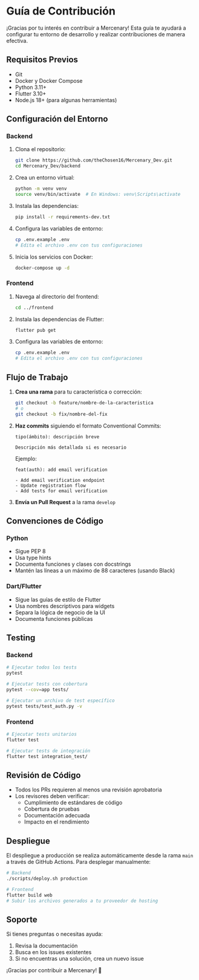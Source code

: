 # Guía de Contribución

¡Gracias por tu interés en contribuir a Mercenary! Esta guía te ayudará a configurar tu entorno de desarrollo y realizar contribuciones de manera efectiva.

## Requisitos Previos

- Git
- Docker y Docker Compose
- Python 3.11+
- Flutter 3.10+
- Node.js 18+ (para algunas herramientas)

## Configuración del Entorno

### Backend

1. Clona el repositorio:
   ```bash
   git clone https://github.com/theChosen16/Mercenary_Dev.git
   cd Mercenary_Dev/backend
   ```

2. Crea un entorno virtual:
   ```bash
   python -m venv venv
   source venv/bin/activate  # En Windows: venv\Scripts\activate
   ```

3. Instala las dependencias:
   ```bash
   pip install -r requirements-dev.txt
   ```

4. Configura las variables de entorno:
   ```bash
   cp .env.example .env
   # Edita el archivo .env con tus configuraciones
   ```

5. Inicia los servicios con Docker:
   ```bash
   docker-compose up -d
   ```

### Frontend

1. Navega al directorio del frontend:
   ```bash
   cd ../frontend
   ```

2. Instala las dependencias de Flutter:
   ```bash
   flutter pub get
   ```

3. Configura las variables de entorno:
   ```bash
   cp .env.example .env
   # Edita el archivo .env con tus configuraciones
   ```

## Flujo de Trabajo

1. **Crea una rama** para tu característica o corrección:
   ```bash
   git checkout -b feature/nombre-de-la-caracteristica
   # o
   git checkout -b fix/nombre-del-fix
   ```

2. **Haz commits** siguiendo el formato Conventional Commits:
   ```
   tipo(ámbito): descripción breve

   Descripción más detallada si es necesario
   ```

   Ejemplo:
   ```
   feat(auth): add email verification
   
   - Add email verification endpoint
   - Update registration flow
   - Add tests for email verification
   ```

3. **Envía un Pull Request** a la rama `develop`

## Convenciones de Código

### Python
- Sigue PEP 8
- Usa type hints
- Documenta funciones y clases con docstrings
- Mantén las líneas a un máximo de 88 caracteres (usando Black)

### Dart/Flutter
- Sigue las guías de estilo de Flutter
- Usa nombres descriptivos para widgets
- Separa la lógica de negocio de la UI
- Documenta funciones públicas

## Testing

### Backend
```bash
# Ejecutar todos los tests
pytest

# Ejecutar tests con cobertura
pytest --cov=app tests/

# Ejecutar un archivo de test específico
pytest tests/test_auth.py -v
```

### Frontend
```bash
# Ejecutar tests unitarios
flutter test

# Ejecutar tests de integración
flutter test integration_test/
```

## Revisión de Código

- Todos los PRs requieren al menos una revisión aprobatoria
- Los revisores deben verificar:
  - Cumplimiento de estándares de código
  - Cobertura de pruebas
  - Documentación adecuada
  - Impacto en el rendimiento

## Despliegue

El despliegue a producción se realiza automáticamente desde la rama `main` a través de GitHub Actions. Para desplegar manualmente:

```bash
# Backend
./scripts/deploy.sh production

# Frontend
flutter build web
# Subir los archivos generados a tu proveedor de hosting
```

## Soporte

Si tienes preguntas o necesitas ayuda:
1. Revisa la documentación
2. Busca en los issues existentes
3. Si no encuentras una solución, crea un nuevo issue

¡Gracias por contribuir a Mercenary! 🚀

